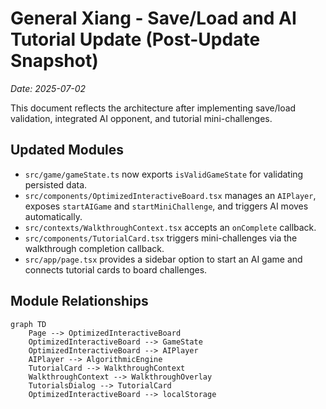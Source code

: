 # General Xiang - Save/Load and AI Tutorial Update (Post-Update Snapshot)

*Date: 2025-07-02*

This document reflects the architecture after implementing save/load validation, integrated AI opponent, and tutorial mini-challenges.

## Updated Modules
- `src/game/gameState.ts` now exports `isValidGameState` for validating persisted data.
- `src/components/OptimizedInteractiveBoard.tsx` manages an `AIPlayer`, exposes `startAIGame` and `startMiniChallenge`, and triggers AI moves automatically.
- `src/contexts/WalkthroughContext.tsx` accepts an `onComplete` callback.
- `src/components/TutorialCard.tsx` triggers mini-challenges via the walkthrough completion callback.
- `src/app/page.tsx` provides a sidebar option to start an AI game and connects tutorial cards to board challenges.

## Module Relationships
```mermaid
graph TD
    Page --> OptimizedInteractiveBoard
    OptimizedInteractiveBoard --> GameState
    OptimizedInteractiveBoard --> AIPlayer
    AIPlayer --> AlgorithmicEngine
    TutorialCard --> WalkthroughContext
    WalkthroughContext --> WalkthroughOverlay
    TutorialsDialog --> TutorialCard
    OptimizedInteractiveBoard --> localStorage
```
